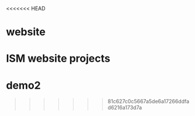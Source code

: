 <<<<<<< HEAD
# website

ISM website projects
=======
# demo2
>>>>>>> 81c627c0c5667a5de6a17266ddfad6216a173d7a
